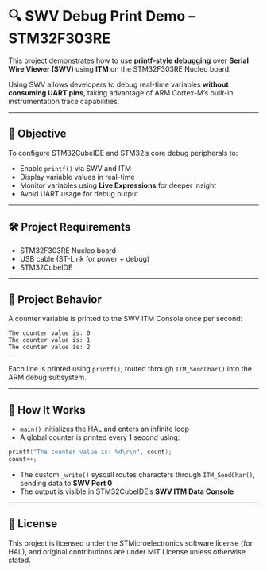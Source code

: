 # 🔍 SWV Debug Print Demo – STM32F303RE

This project demonstrates how to use **printf-style debugging** over **Serial Wire Viewer (SWV)** using **ITM** on the STM32F303RE Nucleo board.

Using SWV allows developers to debug real-time variables **without consuming UART pins**, taking advantage of ARM Cortex-M’s built-in instrumentation trace capabilities.

---

## 🎯 Objective

To configure STM32CubeIDE and STM32’s core debug peripherals to:
- Enable `printf()` via SWV and ITM
- Display variable values in real-time
- Monitor variables using **Live Expressions** for deeper insight
- Avoid UART usage for debug output

---

## 🛠 Project Requirements

- STM32F303RE Nucleo board  
- USB cable (ST-Link for power + debug)  
- STM32CubeIDE

---

## 🧪 Project Behavior

A counter variable is printed to the SWV ITM Console once per second:

```text
The counter value is: 0
The counter value is: 1
The counter value is: 2
...
```

Each line is printed using `printf()`, routed through `ITM_SendChar()` into the ARM debug subsystem.

---

## 🔧 How It Works

- `main()` initializes the HAL and enters an infinite loop
- A global counter is printed every 1 second using:
```c
printf("The counter value is: %d\r\n", count);
count++;
```
- The custom `_write()` syscall routes characters through `ITM_SendChar()`, sending data to **SWV Port 0**
- The output is visible in STM32CubeIDE’s **SWV ITM Data Console**

---

## 📄 License

This project is licensed under the STMicroelectronics software license (for HAL), and original contributions are under MIT License unless otherwise stated.
